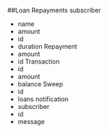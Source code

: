 ##Loan Repayments
subscriber 
- name 
- amount 
- id
- duration 
Repayment 
- amount
- id
Transaction
- id
- amount 
- balance 
Sweep
- id
- loans
notification
- subscriber
- id
- message